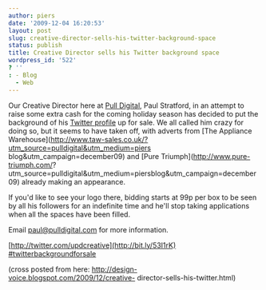 ```yaml
---
author: piers
date: '2009-12-04 16:20:53'
layout: post
slug: creative-director-sells-his-twitter-background-space
status: publish
title: Creative Director sells his Twitter background space
wordpress_id: '522'
? ''
: - Blog
  - Web
---
```


Our Creative Director here at [Pull Digital](http://www.pulldigital.com/),
Paul Stratford, in an attempt to raise some extra cash for the coming holiday
season has decided to put the background of his [Twitter
profile](http://bit.ly/53I1rK) up for sale. We all called him crazy for doing
so, but it seems to have taken off, with adverts from [The Appliance
Warehouse](http://www.taw-sales.co.uk/?utm_source=pulldigital&utm_medium=piers
blog&utm_campaign=december09) and [Pure Triumph](http://www.pure-triumph.com/?
utm_source=pulldigital&utm_medium=piersblog&utm_campaign=december09) already
making an appearance.

If you'd like to see your logo there, bidding starts at 99p per box to be seen
by all his followers for an indefinite time and he'll stop taking applications
when all the spaces have been filled.

Email [paul@pulldigital.com](mailto:paul@pulldigital.com) for more
information.

[http://twitter.com/updcreative](http://bit.ly/53I1rK)
[#twitterbackgroundforsale](http://bit.ly/6O17vF)

(cross posted from here: http://design-voice.blogspot.com/2009/12/creative-
director-sells-his-twitter.html)

